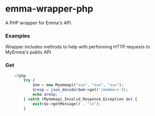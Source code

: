 emma-wrapper-php
================

A PHP wrapper for Emma's API.

### Examples
Wrapper includes methods to help with performing HTTP requests to MyEmma's public API 
### Get
```php
	<?php
		try {
			$em = new Myemmapi("xxx", "xxx", "xxx");
			$resp = json_decode($em->get('/members'));
			echo $resp;
		} catch (Myemmapi_Invalid_Response_Exception $e) {
			exit($e->getMessage() . "\n");
		}
```